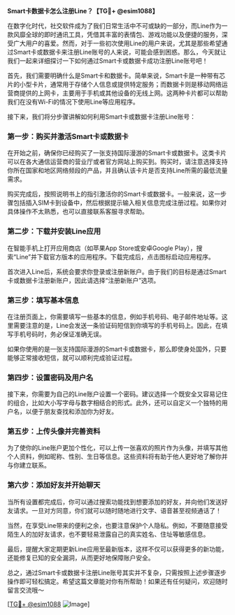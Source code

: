 **Smart卡数据卡怎么注册Line？【TG💪+ @esim1088】**

在数字化时代，社交软件成为了我们日常生活中不可或缺的一部分，而Line作为一款风靡全球的即时通讯工具，凭借其丰富的表情包、游戏功能以及便捷的服务，深受广大用户的喜爱。然而，对于一些初次使用Line的用户来说，尤其是那些希望通过Smart卡或数据卡来注册Line账号的人来说，可能会感到困惑。那么，今天就让我们一起来详细探讨一下如何通过Smart卡或数据卡成功注册Line账号吧！

首先，我们需要明确什么是Smart卡和数据卡。简单来说，Smart卡是一种带有芯片的小型卡片，通常用于存储个人信息或提供特定服务；而数据卡则是移动网络运营商提供的上网卡，主要用于手机或其他设备的无线上网。这两种卡片都可以帮助我们在没有Wi-Fi的情况下使用Line等应用程序。

接下来，我们将分步骤讲解如何利用Smart卡或数据卡注册Line账号：

### 第一步：购买并激活Smart卡或数据卡

在开始之前，确保你已经购买了一张支持国际漫游的Smart卡或数据卡。这类卡片可以在各大通信运营商的营业厅或者官方网站上购买到。购买时，请注意选择支持你所在国家和地区网络频段的产品，并且确认该卡片是否支持Line所需的最低流量需求。

购买完成后，按照说明书上的指引激活你的Smart卡或数据卡。一般来说，这一步骤包括插入SIM卡到设备中，然后根据提示输入相关信息完成注册过程。如果你对具体操作不太熟悉，也可以直接联系客服寻求帮助。

### 第二步：下载并安装Line应用

在智能手机上打开应用商店（如苹果App Store或安卓Google Play），搜索“Line”并下载官方版本的应用程序。下载完成后，点击图标启动应用程序。

首次进入Line后，系统会要求你登录或注册新账户。由于我们的目标是通过Smart卡或数据卡注册新账户，因此请选择“注册新账户”选项。

### 第三步：填写基本信息

在注册页面上，你需要填写一些基本的信息，例如手机号码、电子邮件地址等。这里需要注意的是，Line会发送一条验证码短信到你填写的手机号码上。因此，在填写手机号码时，务必保证准确无误。

如果你使用的是一张支持国际漫游的Smart卡或数据卡，那么即使身处国外，只要能够正常接收短信，就可以顺利完成验证过程。

### 第四步：设置密码及用户名

接下来，你需要为自己的Line账户设置一个密码。建议选择一个既安全又容易记住的组合，比如大小写字母与数字相结合的形式。此外，还可以自定义一个独特的用户名，以便于朋友查找和添加你为好友。

### 第五步：上传头像并完善资料

为了使你的Line账户更加个性化，可以上传一张喜欢的照片作为头像，并填写其他个人资料，例如昵称、性别、生日等信息。这些资料将有助于他人更好地了解你并与你建立联系。

### 第六步：添加好友并开始聊天

当所有设置都完成后，你可以通过搜索功能找到想要添加的好友，并向他们发送好友请求。一旦对方同意，你们就可以随时随地进行文字、语音甚至视频通话了！

当然，在享受Line带来的便利之余，也要注意保护个人隐私。例如，不要随意接受陌生人的加好友请求，也不要轻易泄露自己的真实姓名、住址等敏感信息。

最后，提醒大家定期更新Line应用至最新版本，这样不仅可以获得更多的新功能，还能修复已知的安全漏洞，从而更好地保障账户安全。

总之，通过Smart卡或数据卡注册Line账号其实并不复杂，只需按照上述步骤逐步操作即可轻松搞定。希望这篇文章能对你有所帮助！如果还有任何疑问，欢迎随时留言交流哦～

[[TG💪+ @esim1088](https://t.me/s/esim1088) ![Image](https://i.postimg.cc/4NQfJmqS/Snipaste-2025-05-13-00-14-12.png)]